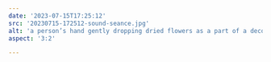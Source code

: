 ```yaml
---
date: '2023-07-15T17:25:12'
src: '20230715-172512-sound-seance.jpg'
alt: 'a person’s hand gently dropping dried flowers as a part of a decoration for a performance'
aspect: '3:2'

---
```

